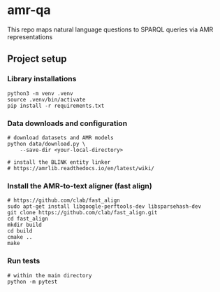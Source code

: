 # amr-qa
This repo maps natural language questions to SPARQL queries via AMR representations

## Project setup
### Library installations
```
python3 -m venv .venv
source .venv/bin/activate
pip install -r requirements.txt
```

### Data downloads and configuration
```
# download datasets and AMR models
python data/download.py \
    --save-dir <your-local-directory>

# install the BLINK entity linker
# https://amrlib.readthedocs.io/en/latest/wiki/ 
```

### Install the AMR-to-text aligner (fast align)
```
# https://github.com/clab/fast_align
sudo apt-get install libgoogle-perftools-dev libsparsehash-dev
git clone https://github.com/clab/fast_align.git
cd fast_align
mkdir build
cd build
cmake ..
make
```

### Run tests
```
# within the main directory
python -m pytest
```